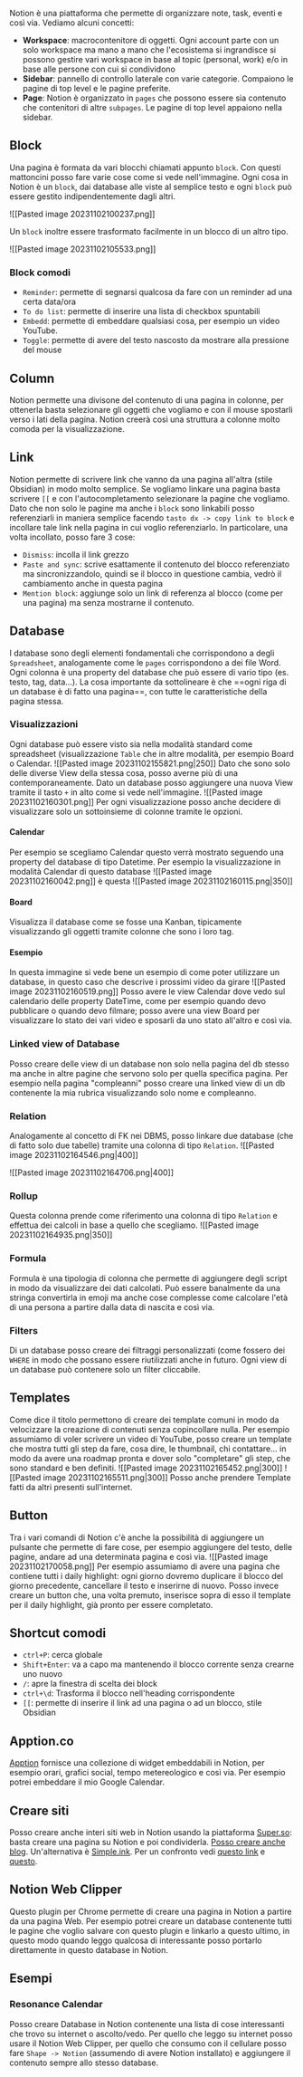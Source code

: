 
Notion è una piattaforma che permette di organizzare note, task, eventi e così via.
Vediamo alcuni concetti:
* **Workspace**: macrocontenitore di oggetti. Ogni account parte con un solo workspace ma mano a mano che l'ecosistema si ingrandisce si possono gestire vari workspace in base al topic (personal, work) e/o in base alle persone con cui si condividono
* **Sidebar**: pannello di controllo laterale con varie categorie. Compaiono le pagine di top level e le pagine preferite.
* **Page**: Notion è organizzato in `pages` che possono essere sia contenuto che contenitori di altre `subpages`. Le pagine di top level appaiono nella sidebar.
## Block

Una pagina è formata da vari blocchi chiamati appunto `block`.
Con questi mattoncini posso fare varie cose come si vede nell'immagine.
Ogni cosa in Notion è un `block`, dai database alle viste al semplice testo e ogni `block` può essere gestito indipendentemente dagli altri.

![[Pasted image 20231102100237.png]]

Un `block` inoltre essere trasformato facilmente in un blocco di un altro tipo.

![[Pasted image 20231102105533.png]]

### Block comodi
* `Reminder`: permette di segnarsi qualcosa da fare con un reminder ad una certa data/ora
* `To do list`: permette di inserire una lista di checkbox spuntabili
* `Embedd`: permette di embeddare qualsiasi cosa, per esempio un video YouTube.
* `Toggle`: permette di avere del testo nascosto da mostrare alla pressione del mouse

## Column
Notion permette una divisone del contenuto di una pagina in colonne, per ottenerla basta selezionare gli oggetti che vogliamo e con il mouse spostarli verso i lati della pagina.
Notion creerà così una struttura a colonne molto comoda per la visualizzazione.

## Link
Notion permette di scrivere link che vanno da una pagina all'altra (stile Obsidian) in modo molto semplice.
Se vogliamo linkare una pagina basta scrivere `[[` e con l'autocompletamento selezionare la pagine che vogliamo.
Dato che non solo le pagine ma anche i `block` sono linkabili posso referenziarli in maniera semplice facendo `tasto dx -> copy link to block` e incollare tale link nella pagina in cui voglio referenziarlo.
In particolare, una volta incollato, posso fare 3 cose:
* `Dismiss`: incolla il link grezzo
* `Paste and sync`: scrive esattamente il contenuto del blocco referenziato ma sincronizzandolo, quindi se il blocco in questione cambia, vedrò il cambiamento anche in questa pagina
* `Mention block`: aggiunge solo un link di referenza al blocco (come per una pagina) ma senza mostrarne il contenuto.

## Database
I database sono degli elementi fondamentali che corrispondono a degli `Spreadsheet`, analogamente come le `pages` corrispondono a dei file Word.
Ogni colonna è una property del database che può essere di vario tipo (es. testo, tag, data...).
La cosa importante da sottolineare è che ==ogni riga di un database è di fatto una pagina==, con tutte le caratteristiche della pagina stessa.

### Visualizzazioni
Ogni database può essere visto sia nella modalità standard come spreadsheet (visualizzazione `Table` che in altre modalità, per esempio Board o Calendar.
![[Pasted image 20231102155821.png|250]]
Dato che sono solo delle diverse View della stessa cosa, posso averne più di una contemporaneamente. Dato un database posso aggiungere una nuova View tramite il tasto `+` in alto come si vede nell'immagine.
![[Pasted image 20231102160301.png]]
Per ogni visualizzazione posso anche decidere di visualizzare solo un sottoinsieme di colonne tramite le opzioni.

#### Calendar
Per esempio se scegliamo Calendar questo verrà mostrato seguendo una property del database di tipo Datetime.
Per esempio la visualizzazione in modalità Calendar di questo database
![[Pasted image 20231102160042.png]]
è questa 
![[Pasted image 20231102160115.png|350]]

#### Board
Visualizza il database come se fosse una Kanban, tipicamente visualizzando gli oggetti tramite colonne che sono i loro tag.

#### Esempio
In questa immagine si vede bene un esempio di come poter utilizzare un database, in questo caso che descrive i prossimi video da girare
![[Pasted image 20231102160519.png]]
Posso avere le view Calendar dove vedo sul calendario delle property DateTime, come per esempio quando devo pubblicare o quando devo filmare; posso avere una view Board per visualizzare lo stato dei vari video e sposarli da uno stato all'altro e così via.


### Linked view of Database
Posso creare delle view di un database non solo nella pagina del db stesso ma anche in altre pagine che servono solo per quella specifica pagina.
Per esempio nella pagina "compleanni" posso creare una linked view di un db contenente la mia rubrica visualizzando solo nome e compleanno.

### Relation

Analogamente al concetto di FK nei DBMS, posso linkare due database (che di fatto solo due tabelle) tramite una colonna di tipo `Relation`.
![[Pasted image 20231102164546.png|400]]

![[Pasted image 20231102164706.png|400]]

### Rollup
Questa colonna prende come riferimento una colonna di tipo `Relation` e effettua dei calcoli in base a quello che scegliamo.
![[Pasted image 20231102164935.png|350]]

### Formula
Formula è una tipologia di colonna che permette di aggiungere degli script in modo da visualizzare dei dati calcolati.
Può essere banalmente da una stringa convertirla in emoji ma anche cose complesse come calcolare l'età di una persona a partire dalla data di nascita e così via.

### Filters
Di un database posso creare dei filtraggi personalizzati (come fossero dei `WHERE` in modo che possano essere riutilizzati anche in futuro.
Ogni view di un database può contenere solo un filter cliccabile.

## Templates

Come dice il titolo permettono di creare dei template comuni in modo da velocizzare la creazione di contenuti senza copincollare nulla.
Per esempio assumiamo di voler scrivere un video di YouTube, posso creare un template che mostra tutti gli step da fare, cosa dire, le thumbnail, chi contattare... in modo da avere una roadmap pronta e dover solo "completare" gli step, che sono standard e ben definiti.
![[Pasted image 20231102165452.png|300]] ![[Pasted image 20231102165511.png|300]]
Posso anche prendere Template fatti da altri presenti sull'internet.

## Button
Tra i vari comandi di Notion c'è anche la possibilità di aggiungere un pulsante che permette di fare cose, per esempio aggiungere del testo, delle pagine, andare ad una determinata pagina e così via.
![[Pasted image 20231102170058.png]]
Per esempio assumiamo di avere una pagina che contiene tutti i daily highlight: ogni giorno dovremo duplicare il blocco del giorno precedente, cancellare il testo e inserirne di nuovo.
Posso invece creare un button che, una volta premuto, inserisce sopra di esso il template per il daily highlight, già pronto per essere completato.


## Shortcut comodi
* `ctrl+P`: cerca globale
* `Shift+Enter`: va a capo ma mantenendo il blocco corrente senza crearne uno nuovo
* `/`: apre la finestra di scelta dei block
* `ctrl+\d`: Trasforma il blocco nell'heading corrispondente
* `[[`: permette di inserire il link ad una pagina o ad un blocco, stile Obsidian

## Apption.co

[Apption](https://apption.co/)  fornisce una collezione di widget embeddabili in Notion, per esempio orari, grafici social, tempo metereologico e così via.
Per esempio potrei embeddare il mio Google Calendar.

## Creare siti
Posso creare anche interi siti web in Notion usando la piattaforma [Super.so](https://super.so/): basta creare una pagina su Notion e poi condividerla. [Posso creare anche blog](https://super.so/guides/how-to-create-a-blog-with-super-and-notion).
Un'alternativa è [Simple.ink](https://www.simple.ink/).
Per un confronto vedi [questo link](https://super.so/blog/simple-ink-alternative) e [questo](https://www.simple.ink/super-alternative).

## Notion Web Clipper
Questo plugin per Chrome permette di creare una pagina in Notion a partire da una pagina Web.
Per esempio potrei creare un database contenente tutti le pagine che voglio salvare con questo plugin e linkarlo a questo ultimo, in questo modo quando leggo qualcosa di interessante posso portarlo direttamente in questo database in Notion.

## Esempi

### Resonance Calendar
Posso creare Database in Notion contenente una lista di cose interessanti che trovo su internet o ascolto/vedo.
Per quello che leggo su internet posso usare il Notion Web Clipper, per quello che consumo con il cellulare posso fare `Shape -> Notion` (assumendo di avere Notion installato) e aggiungere il contenuto sempre allo stesso database.

